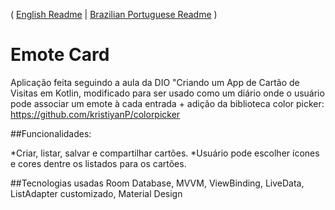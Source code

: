 ( [English Readme](README.md) | [Brazilian Portuguese Readme](README.ptbr.md) )
# Emote Card

Aplicação feita seguindo a aula da DIO "Criando um App de Cartão de Visitas em Kotlin, modificado para ser usado como um diário onde o usuário pode associar um emote à cada entrada + adição da biblioteca color picker: https://github.com/kristiyanP/colorpicker 

##Funcionalidades: 

*Criar, listar, salvar e compartilhar cartões.
*Usuário pode escolher ícones e cores dentre os listados para os cartões.

##Tecnologias usadas
Room Database, MVVM, ViewBinding, LiveData, ListAdapter customizado, Material Design

